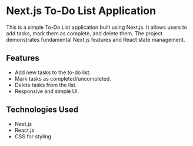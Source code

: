 # Next.js To-Do List Application

This is a simple To-Do List application built using Next.js. It allows users to add tasks, mark them as complete, and delete them. The project demonstrates fundamental Next.js features and React state management.

## Features

- Add new tasks to the to-do list.
- Mark tasks as completed/uncompleted.
- Delete tasks from the list.
- Responsive and simple UI.

## Technologies Used

- Next.js
- React.js
- CSS for styling
